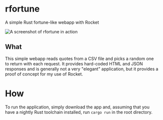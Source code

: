 # rfortune
A simple Rust fortune-like webapp with Rocket

![A screenshot of rfortune in action](screenshot.jpg)

## What
This simple webapp reads quotes from a CSV file and picks a random one to return
with each request. It provides hard-coded HTML and JSON responses and is
generally not a very "elegant" application, but it provides a proof of concept
for my use of Rocket.

# How
To run the application, simply download the app and, assuming that you have
a nightly Rust toolchain installed, run `cargo run` in the root directory.
